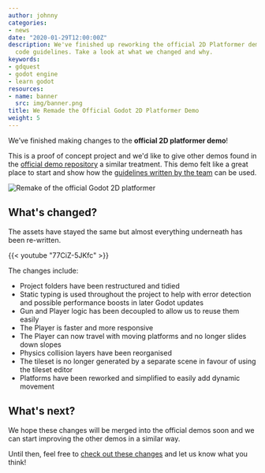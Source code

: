 ```yaml
---
author: johnny
categories:
- news
date: "2020-01-29T12:00:00Z"
description: We've finished up reworking the official 2D Platformer demo using our
  code guidelines. Take a look at what we changed and why.
keywords:
- gdquest
- godot engine
- learn godot
resources:
- name: banner
  src: img/banner.png
title: We Remade the Official Godot 2D Platformer Demo
weight: 5
---
```


We’ve finished making changes to the **official 2D platformer demo**! 

This is a proof of concept project and we'd like to give other demos found in the [official demo repository](https://github.com/godotengine/godot-demo-projects) a similar treatment. This demo felt like a great place to start and show how the [guidelines written by the team](https://www.gdquest.com/docs/guidelines/best-practices/godot-gdscript/) can be used.

![Remake of the official Godot 2D platformer][image-platformer]

## What's changed?

The assets have stayed the same but almost everything underneath has been re-written.

{{< youtube "77CiZ-5JKfc" >}}

The changes include:

- Project folders have been restructured and tidied
- Static typing is used throughout the project to help with error detection and possible performance boosts in later Godot updates
- Gun and Player logic has been decoupled to allow us to reuse them easily
- The Player is faster and more responsive
- The Player can now travel with moving platforms and no longer slides down slopes
- Physics collision layers have been reorganised
- The tileset is no longer generated by a separate scene in favour of using the tileset editor 
- Platforms have been reworked and simplified to easily add dynamic movement

## What's next?

We hope these changes will be merged into the official demos soon and we can start improving the other demos in a similar way. 

Until then, feel free to [check out these changes](https://github.com/GDQuest/godot-kickstarter-2019/tree/master/platformer-2d-rework) and let us know what you think!

[image-platformer]: img/platformer-2d.png
